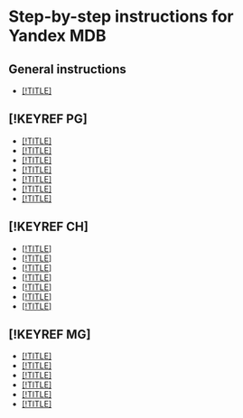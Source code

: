 # Step-by-step instructions for Yandex MDB

## General instructions

  - [[!TITLE]](cluster-list.md)

## [!KEYREF PG]

- [[!TITLE]](postgresql/cluster-create.md)
- [[!TITLE]](postgresql/cluster-backups.md)
- [[!TITLE]](postgresql/cluster-delete.md)
- [[!TITLE]](postgresql/cluster-extensions.md)
- [[!TITLE]](postgresql/cluster-users.md)
- [[!TITLE]](postgresql/connect.md)
- [[!TITLE]](postgresql/update.md)

## [!KEYREF CH]

- [[!TITLE]](clickhouse/cluster-create.md)
- [[!TITLE]](clickhouse/connect.md)
- [[!TITLE]](clickhouse/insert.md)
- [[!TITLE]](clickhouse/cluster-backups.md)
- [[!TITLE]](clickhouse/cluster-delete.md)
- [[!TITLE]](clickhouse/cluster-users.md)
- [[!TITLE]](clickhouse/update.md)

## [!KEYREF MG]

- [[!TITLE]](mongodb/cluster-create.md)
- [[!TITLE]](mongodb/connect.md)
- [[!TITLE]](mongodb/cluster-backups.md)
- [[!TITLE]](mongodb/cluster-delete.md)
- [[!TITLE]](mongodb/cluster-users.md)
- [[!TITLE]](mongodb/update.md)

